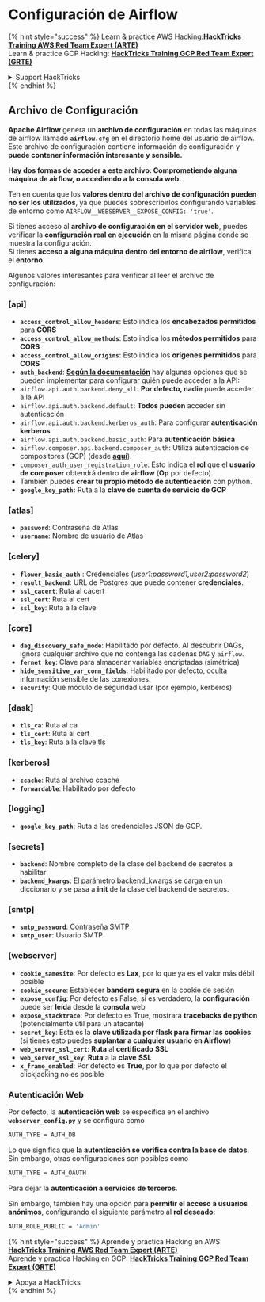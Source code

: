 # Configuración de Airflow

{% hint style="success" %}
Learn & practice AWS Hacking:<img src="../../.gitbook/assets/image (1) (1) (1).png" alt="" data-size="line">[**HackTricks Training AWS Red Team Expert (ARTE)**](https://training.hacktricks.xyz/courses/arte)<img src="../../.gitbook/assets/image (1) (1) (1).png" alt="" data-size="line">\
Learn & practice GCP Hacking: <img src="../../.gitbook/assets/image (2).png" alt="" data-size="line">[**HackTricks Training GCP Red Team Expert (GRTE)**<img src="../../.gitbook/assets/image (2).png" alt="" data-size="line">](https://training.hacktricks.xyz/courses/grte)

<details>

<summary>Support HackTricks</summary>

* Check the [**subscription plans**](https://github.com/sponsors/carlospolop)!
* **Join the** 💬 [**Discord group**](https://discord.gg/hRep4RUj7f) or the [**telegram group**](https://t.me/peass) or **follow** us on **Twitter** 🐦 [**@hacktricks\_live**](https://twitter.com/hacktricks_live)**.**
* **Share hacking tricks by submitting PRs to the** [**HackTricks**](https://github.com/carlospolop/hacktricks) and [**HackTricks Cloud**](https://github.com/carlospolop/hacktricks-cloud) github repos.

</details>
{% endhint %}

## Archivo de Configuración

**Apache Airflow** genera un **archivo de configuración** en todas las máquinas de airflow llamado **`airflow.cfg`** en el directorio home del usuario de airflow. Este archivo de configuración contiene información de configuración y **puede contener información interesante y sensible.**

**Hay dos formas de acceder a este archivo: Comprometiendo alguna máquina de airflow, o accediendo a la consola web.**

Ten en cuenta que los **valores dentro del archivo de configuración** **pueden no ser los utilizados**, ya que puedes sobrescribirlos configurando variables de entorno como `AIRFLOW__WEBSERVER__EXPOSE_CONFIG: 'true'`.

Si tienes acceso al **archivo de configuración en el servidor web**, puedes verificar la **configuración real en ejecución** en la misma página donde se muestra la configuración.\
Si tienes **acceso a alguna máquina dentro del entorno de airflow**, verifica el **entorno**.

Algunos valores interesantes para verificar al leer el archivo de configuración:

### \[api]

* **`access_control_allow_headers`**: Esto indica los **encabezados permitidos** para **CORS**
* **`access_control_allow_methods`**: Esto indica los **métodos permitidos** para **CORS**
* **`access_control_allow_origins`**: Esto indica los **orígenes permitidos** para **CORS**
* **`auth_backend`**: [**Según la documentación**](https://airflow.apache.org/docs/apache-airflow/stable/security/api.html) hay algunas opciones que se pueden implementar para configurar quién puede acceder a la API:
* `airflow.api.auth.backend.deny_all`: **Por defecto, nadie** puede acceder a la API
* `airflow.api.auth.backend.default`: **Todos pueden** acceder sin autenticación
* `airflow.api.auth.backend.kerberos_auth`: Para configurar **autenticación kerberos**
* `airflow.api.auth.backend.basic_auth`: Para **autenticación básica**
* `airflow.composer.api.backend.composer_auth`: Utiliza autenticación de compositores (GCP) (desde [**aquí**](https://cloud.google.com/composer/docs/access-airflow-api)).
* `composer_auth_user_registration_role`: Esto indica el **rol** que el **usuario de composer** obtendrá dentro de **airflow** (**Op** por defecto).
* También puedes **crear tu propio método de autenticación** con python.
* **`google_key_path`:** Ruta a la **clave de cuenta de servicio de GCP**

### **\[atlas]**

* **`password`**: Contraseña de Atlas
* **`username`**: Nombre de usuario de Atlas

### \[celery]

* **`flower_basic_auth`** : Credenciales (_user1:password1,user2:password2_)
* **`result_backend`**: URL de Postgres que puede contener **credenciales**.
* **`ssl_cacert`**: Ruta al cacert
* **`ssl_cert`**: Ruta al cert
* **`ssl_key`**: Ruta a la clave

### \[core]

* **`dag_discovery_safe_mode`**: Habilitado por defecto. Al descubrir DAGs, ignora cualquier archivo que no contenga las cadenas `DAG` y `airflow`.
* **`fernet_key`**: Clave para almacenar variables encriptadas (simétrica)
* **`hide_sensitive_var_conn_fields`**: Habilitado por defecto, oculta información sensible de las conexiones.
* **`security`**: Qué módulo de seguridad usar (por ejemplo, kerberos)

### \[dask]

* **`tls_ca`**: Ruta al ca
* **`tls_cert`**: Ruta al cert
* **`tls_key`**: Ruta a la clave tls

### \[kerberos]

* **`ccache`**: Ruta al archivo ccache
* **`forwardable`**: Habilitado por defecto

### \[logging]

* **`google_key_path`**: Ruta a las credenciales JSON de GCP.

### \[secrets]

* **`backend`**: Nombre completo de la clase del backend de secretos a habilitar
* **`backend_kwargs`**: El parámetro backend\_kwargs se carga en un diccionario y se pasa a **init** de la clase del backend de secretos.

### \[smtp]

* **`smtp_password`**: Contraseña SMTP
* **`smtp_user`**: Usuario SMTP

### \[webserver]

* **`cookie_samesite`**: Por defecto es **Lax**, por lo que ya es el valor más débil posible
* **`cookie_secure`**: Establecer **bandera segura** en la cookie de sesión
* **`expose_config`**: Por defecto es False, si es verdadero, la **configuración** puede ser **leída** desde la **consola** web
* **`expose_stacktrace`**: Por defecto es True, mostrará **tracebacks de python** (potencialmente útil para un atacante)
* **`secret_key`**: Esta es la **clave utilizada por flask para firmar las cookies** (si tienes esto puedes **suplantar a cualquier usuario en Airflow**)
* **`web_server_ssl_cert`**: **Ruta** al **certificado** **SSL**
* **`web_server_ssl_key`**: **Ruta** a la **clave** **SSL**
* **`x_frame_enabled`**: Por defecto es **True**, por lo que por defecto el clickjacking no es posible

### Autenticación Web

Por defecto, la **autenticación web** se especifica en el archivo **`webserver_config.py`** y se configura como
```bash
AUTH_TYPE = AUTH_DB
```
Lo que significa que **la autenticación se verifica contra la base de datos**. Sin embargo, otras configuraciones son posibles como
```bash
AUTH_TYPE = AUTH_OAUTH
```
Para dejar la **autenticación a servicios de terceros**.

Sin embargo, también hay una opción para **permitir el acceso a usuarios anónimos**, configurando el siguiente parámetro al **rol deseado**:
```bash
AUTH_ROLE_PUBLIC = 'Admin'
```
{% hint style="success" %}
Aprende y practica Hacking en AWS:<img src="../../.gitbook/assets/image (1) (1) (1).png" alt="" data-size="line">[**HackTricks Training AWS Red Team Expert (ARTE)**](https://training.hacktricks.xyz/courses/arte)<img src="../../.gitbook/assets/image (1) (1) (1).png" alt="" data-size="line">\
Aprende y practica Hacking en GCP: <img src="../../.gitbook/assets/image (2).png" alt="" data-size="line">[**HackTricks Training GCP Red Team Expert (GRTE)**<img src="../../.gitbook/assets/image (2).png" alt="" data-size="line">](https://training.hacktricks.xyz/courses/grte)

<details>

<summary>Apoya a HackTricks</summary>

* Revisa los [**planes de suscripción**](https://github.com/sponsors/carlospolop)!
* **Únete al** 💬 [**grupo de Discord**](https://discord.gg/hRep4RUj7f) o al [**grupo de telegram**](https://t.me/peass) o **síguenos** en **Twitter** 🐦 [**@hacktricks\_live**](https://twitter.com/hacktricks_live)**.**
* **Comparte trucos de hacking enviando PRs a los** [**HackTricks**](https://github.com/carlospolop/hacktricks) y [**HackTricks Cloud**](https://github.com/carlospolop/hacktricks-cloud) repositorios de github.

</details>
{% endhint %}
